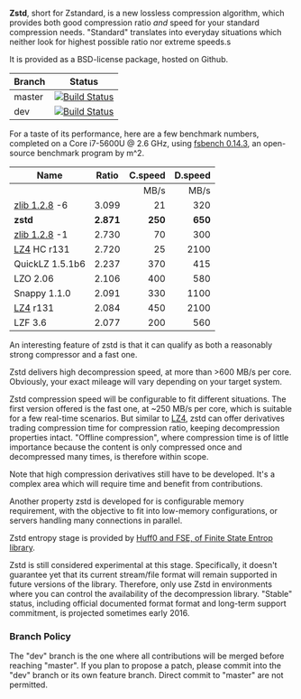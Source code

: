 **Zstd**, short for Zstandard, is a new lossless compression algorithm, which provides both good compression ratio _and_ speed for your standard compression needs. "Standard" translates into everyday situations which neither look for highest possible ratio nor extreme speeds.s

It is provided as a BSD-license package, hosted on Github.

|Branch      |Status   |
|------------|---------|
|master      | [![Build Status](https://travis-ci.org/Cyan4973/zstd.svg?branch=master)](https://travis-ci.org/Cyan4973/zstd) |
|dev         | [![Build Status](https://travis-ci.org/Cyan4973/zstd.svg?branch=dev)](https://travis-ci.org/Cyan4973/zstd) |

For a taste of its performance, here are a few benchmark numbers, completed on a Core i7-5600U @ 2.6 GHz, using [fsbench 0.14.3](http://encode.ru/threads/1371-Filesystem-benchmark?p=34029&viewfull=1#post34029), an open-source benchmark program by m^2.

|Name            | Ratio | C.speed | D.speed |
|----------------|-------|--------:|--------:|
|                |       |   MB/s  |  MB/s   |
| [zlib 1.2.8] -6| 3.099 |    21   |   320   |
| **zstd**       |**2.871**|**250**|**650**  |
| [zlib 1.2.8] -1| 2.730 |    70   |   300   | 
| [LZ4] HC r131  | 2.720 |    25   |  2100   |
| QuickLZ 1.5.1b6| 2.237 |   370   |   415   |
| LZO 2.06       | 2.106 |   400   |   580   |
| Snappy 1.1.0   | 2.091 |   330   |  1100   |
| [LZ4] r131     | 2.084 |   450   |  2100   |
| LZF 3.6        | 2.077 |   200   |   560   |

[zlib 1.2.8]:http://www.zlib.net/
[LZ4]:http://www.lz4.org/

An interesting feature of zstd is that it can qualify as both a reasonably strong compressor and a fast one.

Zstd delivers high decompression speed, at more than >600 MB/s per core.
Obviously, your exact mileage will vary depending on your target system.

Zstd compression speed will be configurable to fit different situations.
The first version offered is the fast one, at ~250 MB/s per core, which is suitable for a few real-time scenarios.
But similar to [LZ4], zstd can offer derivatives trading compression time for compression ratio, keeping decompression properties intact. "Offline compression", where compression time is of little importance because the content is only compressed once and decompressed many times, is therefore within scope.

Note that high compression derivatives still have to be developed.
It's a complex area which will require time and benefit from contributions.


Another property zstd is developed for is configurable memory requirement, with the objective to fit into low-memory configurations, or servers handling many connections in parallel.

Zstd entropy stage is provided by [Huff0 and FSE, of Finite State Entrop library](https://github.com/Cyan4973/FiniteStateEntropy).

Zstd is still considered experimental at this stage. Specifically, it doesn't guarantee yet that its current stream/file format will remain supported in future versions of the library. Therefore, only use Zstd in environments where you can control the availability of the decompression library. "Stable" status, including official documented format format and long-term support commitment, is projected sometimes early 2016.

### Branch Policy
The "dev" branch is the one where all contributions will be merged before reaching "master". If you plan to propose a patch, please commit into the "dev" branch or its own feature branch. Direct commit to "master" are not permitted.
